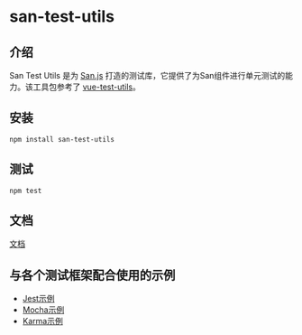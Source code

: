 # san-test-utils

## 介绍

San Test Utils 是为 [San.js](https://baidu.github.io/san/) 打造的测试库，它提供了为San组件进行单元测试的能力。该工具包参考了 [vue-test-utils](https://github.com/vuejs/vue-test-utils)。

## 安装

```
npm install san-test-utils
```

## 测试

```
npm test
```

## 文档

[文档](https://ecomfe.github.io/san-test-utils/)

## 与各个测试框架配合使用的示例

- [Jest示例](https://github.com/ecomfe/san-test-utils/tree/master/docs/demo/jest)
- [Mocha示例](https://github.com/ecomfe/san-test-utils/tree/master/docs/demo/mocha)
- [Karma示例](https://github.com/ecomfe/san-test-utils/tree/master/docs/demo/karma)
